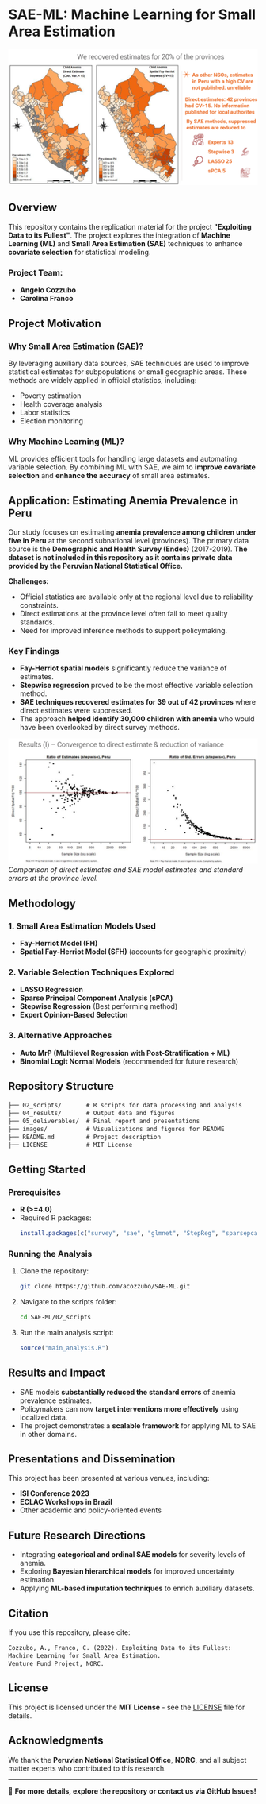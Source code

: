 # SAE-ML: Machine Learning for Small Area Estimation

![SAE-ML Banner](images/sae_ml_banner.png)

## Overview
This repository contains the replication material for the project **"Exploiting Data to its Fullest"**. The project explores the integration of **Machine Learning (ML)** and **Small Area Estimation (SAE)** techniques to enhance **covariate selection** for statistical modeling.

### Project Team:
- **Angelo Cozzubo**
- **Carolina Franco**

## Project Motivation
### Why Small Area Estimation (SAE)?
By leveraging auxiliary data sources, SAE techniques are used to improve statistical estimates for subpopulations or small geographic areas. These methods are widely applied in official statistics, including:
- Poverty estimation
- Health coverage analysis
- Labor statistics
- Election monitoring

### Why Machine Learning (ML)?
ML provides efficient tools for handling large datasets and automating variable selection. By combining ML with SAE, we aim to **improve covariate selection** and **enhance the accuracy** of small area estimates.

## Application: Estimating Anemia Prevalence in Peru
Our study focuses on estimating **anemia prevalence among children under five in Peru** at the second subnational level (provinces). The primary data source is the **Demographic and Health Survey (Endes)** (2017-2019). **The dataset is not included in this repository as it contains private data provided by the Peruvian National Statistical Office.**

**Challenges:**
- Official statistics are available only at the regional level due to reliability constraints.
- Direct estimations at the province level often fail to meet quality standards.
- Need for improved inference methods to support policymaking.

### Key Findings
- **Fay-Herriot spatial models** significantly reduce the variance of estimates.
- **Stepwise regression** proved to be the most effective variable selection method.
- **SAE techniques recovered estimates for 39 out of 42 provinces** where direct estimates were suppressed.
- The approach **helped identify 30,000 children with anemia** who would have been overlooked by direct survey methods.

![SAE vs Direct Estimates](images/sae_vs_direct.png)
*Comparison of direct estimates and SAE model estimates and standard errors at the province level.*

## Methodology
### 1. Small Area Estimation Models Used
- **Fay-Herriot Model (FH)**
- **Spatial Fay-Herriot Model (SFH)** (accounts for geographic proximity)

### 2. Variable Selection Techniques Explored
- **LASSO Regression**
- **Sparse Principal Component Analysis (sPCA)**
- **Stepwise Regression** (Best performing method)
- **Expert Opinion-Based Selection**

### 3. Alternative Approaches
- **Auto MrP (Multilevel Regression with Post-Stratification + ML)**
- **Binomial Logit Normal Models** (recommended for future research)

## Repository Structure
```
├── 02_scripts/       # R scripts for data processing and analysis
├── 04_results/       # Output data and figures
├── 05_deliverables/  # Final report and presentations
├── images/           # Visualizations and figures for README
├── README.md         # Project description
├── LICENSE           # MIT License
```

## Getting Started
### Prerequisites
- **R (>=4.0)**
- Required R packages:
  ```r
  install.packages(c("survey", "sae", "glmnet", "StepReg", "sparsepca"))
  ```

### Running the Analysis
1. Clone the repository:
   ```bash
   git clone https://github.com/acozzubo/SAE-ML.git
   ```
2. Navigate to the scripts folder:
   ```bash
   cd SAE-ML/02_scripts
   ```
3. Run the main analysis script:
   ```r
   source("main_analysis.R")
   ```

## Results and Impact
- SAE models **substantially reduced the standard errors** of anemia prevalence estimates.
- Policymakers can now **target interventions more effectively** using localized data.
- The project demonstrates a **scalable framework** for applying ML to SAE in other domains.

## Presentations and Dissemination
This project has been presented at various venues, including:
- **ISI Conference 2023**
- **ECLAC Workshops in Brazil**
- Other academic and policy-oriented events

## Future Research Directions
- Integrating **categorical and ordinal SAE models** for severity levels of anemia.
- Exploring **Bayesian hierarchical models** for improved uncertainty estimation.
- Applying **ML-based imputation techniques** to enrich auxiliary datasets.

## Citation
If you use this repository, please cite:
```
Cozzubo, A., Franco, C. (2022). Exploiting Data to its Fullest: Machine Learning for Small Area Estimation.
Venture Fund Project, NORC.
```

## License
This project is licensed under the **MIT License** - see the [LICENSE](LICENSE) file for details.

## Acknowledgments
We thank the **Peruvian National Statistical Office**, **NORC**, and all subject matter experts who contributed to this research.

---

🚀 **For more details, explore the repository or contact us via GitHub Issues!**
